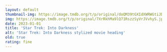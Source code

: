 ```yaml
---
layout: default
thumbnail-img: https://image.tmdb.org/t/p/original/doQM39tGXIdXWRWGtiJDaSzUCn1.png
img: https://image.tmdb.org/t/p/original/7XrRkhMa9lQ71RszzSyVrJVvhyS.jpg
date: 2023-01-01
title: 'Star Trek: Into Darkness'
alt: 'Star Trek: Into Darkness stylized movie heading'
old: true
rating: fine
---
```

